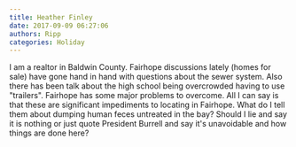 ```yaml
---
title: Heather Finley
date: 2017-09-09 06:27:06
authors: Ripp
categories: Holiday
---
```


 I am a realtor in Baldwin County. Fairhope discussions lately (homes for sale) have gone hand in hand with questions about the sewer system. Also there has been talk about the high school being overcrowded having to use "trailers".  Fairhope has some major problems to overcome. All I can say is that these are significant impediments to locating in Fairhope. What do I tell them about dumping human feces untreated in the bay? Should I lie and say it is nothing or just quote President Burrell and say it's unavoidable and how things are done here?